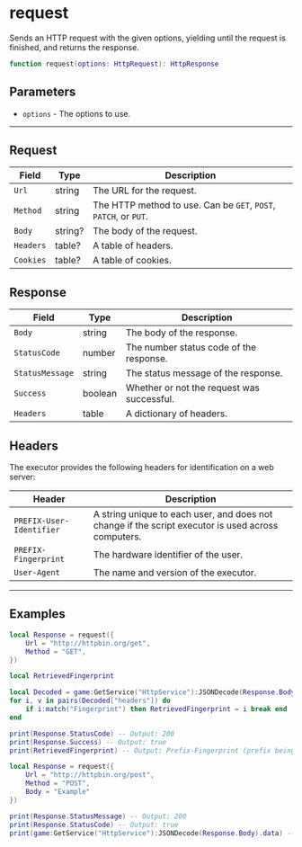# request

Sends an HTTP request with the given options, yielding until the request is finished, and returns the response.

```lua
function request(options: HttpRequest): HttpResponse
```

## Parameters

* `options` - The options to use.

***

## Request

| Field     | Type    | Description                                                      |
| --------- | ------- | ---------------------------------------------------------------- |
| `Url`     | string  | The URL for the request.                                         |
| `Method`  | string  | The HTTP method to use. Can be `GET`, `POST`, `PATCH`, or `PUT`. |
| `Body`    | string? | The body of the request.                                         |
| `Headers` | table?  | A table of headers.                                              |
| `Cookies` | table?  | A table of cookies.                                              |

## Response

| Field           | Type    | Description                                |
| --------------- | ------- | ------------------------------------------ |
| `Body`          | string  | The body of the response.                  |
| `StatusCode`    | number  | The number status code of the response.    |
| `StatusMessage` | string  | The status message of the response.        |
| `Success`       | boolean | Whether or not the request was successful. |
| `Headers`       | table   | A dictionary of headers.                   |

## Headers

The executor provides the following headers for identification on a web server:

| Header                   | Description                                                                                        |
| ------------------------ | -------------------------------------------------------------------------------------------------- |
| `PREFIX-User-Identifier` | A string unique to each user, and does not change if the script executor is used across computers. |
| `PREFIX-Fingerprint`     | The hardware identifier of the user.                                                               |
| `User-Agent`             | The name and version of the executor.                                                              |

***

## Examples

```lua
local Response = request({
	Url = "http://httpbin.org/get",
	Method = "GET",
})

local RetrievedFingerprint

local Decoded = game:GetService("HttpService"):JSONDecode(Response.Body)
for i, v in pairs(Decoded["headers"]) do
    if i:match("Fingerprint") then RetrievedFingerprint = i break end
end

print(Response.StatusCode) -- Output: 200
print(Response.Success) -- Output: true
print(RetrievedFingerprint) -- Output: Prefix-Fingerprint (prefix being the exec's name)
```

```lua
local Response = request({
	Url = "http://httpbin.org/post",
	Method = "POST",
	Body = "Example"
})

print(Response.StatusMessage) -- Output: 200
print(Response.StatusCode) -- Output: true
print(game:GetService("HttpService"):JSONDecode(Response.Body).data) -- Output: Example
```
